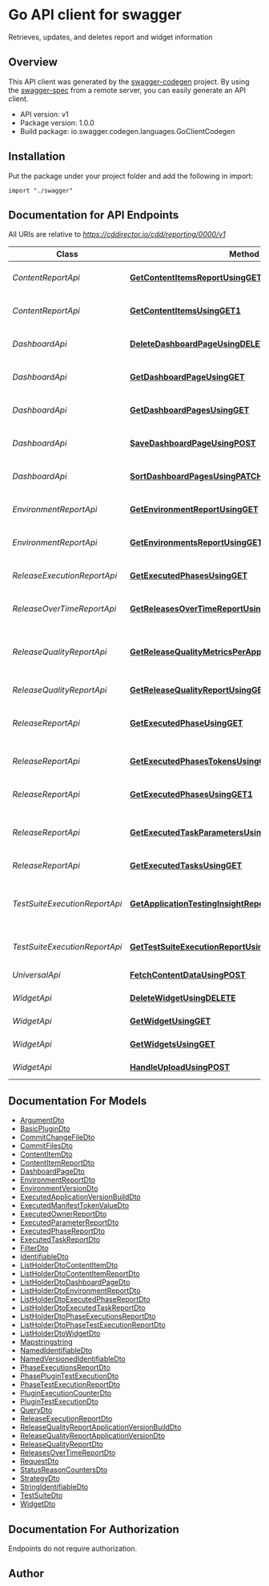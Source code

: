 # Go API client for swagger

Retrieves, updates, and deletes report and widget information

## Overview
This API client was generated by the [swagger-codegen](https://github.com/swagger-api/swagger-codegen) project.  By using the [swagger-spec](https://github.com/swagger-api/swagger-spec) from a remote server, you can easily generate an API client.

- API version: v1
- Package version: 1.0.0
- Build package: io.swagger.codegen.languages.GoClientCodegen

## Installation
Put the package under your project folder and add the following in import:
```golang
import "./swagger"
```

## Documentation for API Endpoints

All URIs are relative to *https://cddirector.io/cdd/reporting/0000/v1*

Class | Method | HTTP request | Description
------------ | ------------- | ------------- | -------------
*ContentReportApi* | [**GetContentItemsReportUsingGET**](docs/ContentReportApi.md#getcontentitemsreportusingget) | **Get** /reports/content-items-report | Get content items for report
*ContentReportApi* | [**GetContentItemsUsingGET1**](docs/ContentReportApi.md#getcontentitemsusingget1) | **Get** /reports/content-items | Get Content Items by Filter
*DashboardApi* | [**DeleteDashboardPageUsingDELETE**](docs/DashboardApi.md#deletedashboardpageusingdelete) | **Delete** /dashboard/pages/{pageId} | Deletes a dashboard page
*DashboardApi* | [**GetDashboardPageUsingGET**](docs/DashboardApi.md#getdashboardpageusingget) | **Get** /dashboard/pages/{pageId} | Retrieves a dashboard page
*DashboardApi* | [**GetDashboardPagesUsingGET**](docs/DashboardApi.md#getdashboardpagesusingget) | **Get** /dashboard/pages | Retrieves all dashboard pages
*DashboardApi* | [**SaveDashboardPageUsingPOST**](docs/DashboardApi.md#savedashboardpageusingpost) | **Post** /dashboard/pages | Saves a dashboard page
*DashboardApi* | [**SortDashboardPagesUsingPATCH**](docs/DashboardApi.md#sortdashboardpagesusingpatch) | **Patch** /dashboard/pages | Sorts dashboard pages
*EnvironmentReportApi* | [**GetEnvironmentReportUsingGET**](docs/EnvironmentReportApi.md#getenvironmentreportusingget) | **Get** /reports/environments/{environmentId} | Get environment report
*EnvironmentReportApi* | [**GetEnvironmentsReportUsingGET**](docs/EnvironmentReportApi.md#getenvironmentsreportusingget) | **Get** /reports/environments | Get environments report
*ReleaseExecutionReportApi* | [**GetExecutedPhasesUsingGET**](docs/ReleaseExecutionReportApi.md#getexecutedphasesusingget) | **Get** /reports/executed-releases/{releaseId} | Get executed release information
*ReleaseOverTimeReportApi* | [**GetReleasesOverTimeReportUsingGET**](docs/ReleaseOverTimeReportApi.md#getreleasesovertimereportusingget) | **Get** /reports/releases-over-time-report | Get release over time report
*ReleaseQualityReportApi* | [**GetReleaseQualityMetricsPerApplicationVersionUsingGET**](docs/ReleaseQualityReportApi.md#getreleasequalitymetricsperapplicationversionusingget) | **Get** /reports/releases/{releaseId}/applications/{applicationId}/application-versions/{applicationVersionId}/release-quality | Get release quality metrics for application version
*ReleaseQualityReportApi* | [**GetReleaseQualityReportUsingGET**](docs/ReleaseQualityReportApi.md#getreleasequalityreportusingget) | **Get** /reports/releases/{releaseId}/release-quality | Get release quality report
*ReleaseReportApi* | [**GetExecutedPhaseUsingGET**](docs/ReleaseReportApi.md#getexecutedphaseusingget) | **Get** /reports/releases/{releaseId}/executed-phases/{phaseId} | Get executed tasks for executed phase
*ReleaseReportApi* | [**GetExecutedPhasesTokensUsingGET**](docs/ReleaseReportApi.md#getexecutedphasestokensusingget) | **Get** /reports/releases/executed-phases | Get tokens of executed phases
*ReleaseReportApi* | [**GetExecutedPhasesUsingGET1**](docs/ReleaseReportApi.md#getexecutedphasesusingget1) | **Get** /reports/releases/{releaseId} | Get executed phases for release
*ReleaseReportApi* | [**GetExecutedTaskParametersUsingGET**](docs/ReleaseReportApi.md#getexecutedtaskparametersusingget) | **Get** /reports/releases/{releaseId}/executed-phases/{phaseId}/executed-tasks/{taskId} | Get executed parameters for executed task
*ReleaseReportApi* | [**GetExecutedTasksUsingGET**](docs/ReleaseReportApi.md#getexecutedtasksusingget) | **Get** /reports/releases/executed-phases/executed-tasks | Get executed tasks By filter
*TestSuiteExecutionReportApi* | [**GetApplicationTestingInsightReportUsingGET**](docs/TestSuiteExecutionReportApi.md#getapplicationtestinginsightreportusingget) | **Get** /reports/applications/{applicationId}/application-versions/{applicationVersionId}/application-testing-insights/phases/{phaseId}/plugins/{pluginId} | Get application insight report per plugin and phase
*TestSuiteExecutionReportApi* | [**GetTestSuiteExecutionReportUsingGET**](docs/TestSuiteExecutionReportApi.md#gettestsuiteexecutionreportusingget) | **Get** /reports/applications/{applicationId}/application-versions/{applicationVersionId}/application-testing-insights | Get executed phases for release
*UniversalApi* | [**FetchContentDataUsingPOST**](docs/UniversalApi.md#fetchcontentdatausingpost) | **Post** /report | Retrieves all content data
*WidgetApi* | [**DeleteWidgetUsingDELETE**](docs/WidgetApi.md#deletewidgetusingdelete) | **Delete** /dashboard/widgets/{widgetId} | Deletes a widget
*WidgetApi* | [**GetWidgetUsingGET**](docs/WidgetApi.md#getwidgetusingget) | **Get** /dashboard/widgets/{widgetId} | Retrieves a widget
*WidgetApi* | [**GetWidgetsUsingGET**](docs/WidgetApi.md#getwidgetsusingget) | **Get** /dashboard/widgets | Retrieves all widgets
*WidgetApi* | [**HandleUploadUsingPOST**](docs/WidgetApi.md#handleuploadusingpost) | **Post** /dashboard/widgets | Uploads a widget


## Documentation For Models

 - [ArgumentDto](docs/ArgumentDto.md)
 - [BasicPluginDto](docs/BasicPluginDto.md)
 - [CommitChangeFileDto](docs/CommitChangeFileDto.md)
 - [CommitFilesDto](docs/CommitFilesDto.md)
 - [ContentItemDto](docs/ContentItemDto.md)
 - [ContentItemReportDto](docs/ContentItemReportDto.md)
 - [DashboardPageDto](docs/DashboardPageDto.md)
 - [EnvironmentReportDto](docs/EnvironmentReportDto.md)
 - [EnvironmentVersionDto](docs/EnvironmentVersionDto.md)
 - [ExecutedApplicationVersionBuildDto](docs/ExecutedApplicationVersionBuildDto.md)
 - [ExecutedManifestTokenValueDto](docs/ExecutedManifestTokenValueDto.md)
 - [ExecutedOwnerReportDto](docs/ExecutedOwnerReportDto.md)
 - [ExecutedParameterReportDto](docs/ExecutedParameterReportDto.md)
 - [ExecutedPhaseReportDto](docs/ExecutedPhaseReportDto.md)
 - [ExecutedTaskReportDto](docs/ExecutedTaskReportDto.md)
 - [FilterDto](docs/FilterDto.md)
 - [IdentifiableDto](docs/IdentifiableDto.md)
 - [ListHolderDtoContentItemDto](docs/ListHolderDtoContentItemDto.md)
 - [ListHolderDtoContentItemReportDto](docs/ListHolderDtoContentItemReportDto.md)
 - [ListHolderDtoDashboardPageDto](docs/ListHolderDtoDashboardPageDto.md)
 - [ListHolderDtoEnvironmentReportDto](docs/ListHolderDtoEnvironmentReportDto.md)
 - [ListHolderDtoExecutedPhaseReportDto](docs/ListHolderDtoExecutedPhaseReportDto.md)
 - [ListHolderDtoExecutedTaskReportDto](docs/ListHolderDtoExecutedTaskReportDto.md)
 - [ListHolderDtoPhaseExecutionsReportDto](docs/ListHolderDtoPhaseExecutionsReportDto.md)
 - [ListHolderDtoPhaseTestExecutionReportDto](docs/ListHolderDtoPhaseTestExecutionReportDto.md)
 - [ListHolderDtoWidgetDto](docs/ListHolderDtoWidgetDto.md)
 - [Mapstringstring](docs/Mapstringstring.md)
 - [NamedIdentifiableDto](docs/NamedIdentifiableDto.md)
 - [NamedVersionedIdentifiableDto](docs/NamedVersionedIdentifiableDto.md)
 - [PhaseExecutionsReportDto](docs/PhaseExecutionsReportDto.md)
 - [PhasePluginTestExecutionDto](docs/PhasePluginTestExecutionDto.md)
 - [PhaseTestExecutionReportDto](docs/PhaseTestExecutionReportDto.md)
 - [PluginExecutionCounterDto](docs/PluginExecutionCounterDto.md)
 - [PluginTestExecutionDto](docs/PluginTestExecutionDto.md)
 - [QueryDto](docs/QueryDto.md)
 - [ReleaseExecutionReportDto](docs/ReleaseExecutionReportDto.md)
 - [ReleaseQualityReportApplicationVersionBuildDto](docs/ReleaseQualityReportApplicationVersionBuildDto.md)
 - [ReleaseQualityReportApplicationVersionDto](docs/ReleaseQualityReportApplicationVersionDto.md)
 - [ReleaseQualityReportDto](docs/ReleaseQualityReportDto.md)
 - [ReleasesOverTimeReportDto](docs/ReleasesOverTimeReportDto.md)
 - [RequestDto](docs/RequestDto.md)
 - [StatusReasonCountersDto](docs/StatusReasonCountersDto.md)
 - [StrategyDto](docs/StrategyDto.md)
 - [StringIdentifiableDto](docs/StringIdentifiableDto.md)
 - [TestSuiteDto](docs/TestSuiteDto.md)
 - [WidgetDto](docs/WidgetDto.md)


## Documentation For Authorization
 Endpoints do not require authorization.


## Author



